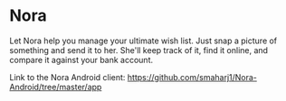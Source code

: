 # Nora

Let Nora help you manage your ultimate wish list.  Just snap a picture of something and send it to her.  She'll keep track of it, find it online, and compare it against your bank account.

Link to the Nora Android client: https://github.com/smaharj1/Nora-Android/tree/master/app
